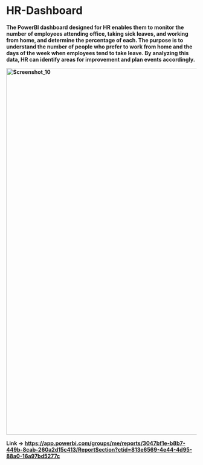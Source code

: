 # HR-Dashboard

<b>The PowerBI dashboard designed for HR enables them to monitor the number of employees attending office, taking sick leaves, and working from home, and determine the percentage of each. The purpose is to understand the number of people who prefer to work from home and the days of the week when employees tend to take leave. By analyzing this data, HR can identify areas for improvement and plan events accordingly.

<img width="969" alt="Screenshot_10" src="https://user-images.githubusercontent.com/98272246/235296410-d8d0d794-250d-4dd6-8a10-b8eab251f492.png">
  
 Link -> https://app.powerbi.com/groups/me/reports/3047bf1e-b8b7-449b-8cab-260a2d15c413/ReportSection?ctid=813e6569-4e44-4d95-88a0-16a97bd5277c
